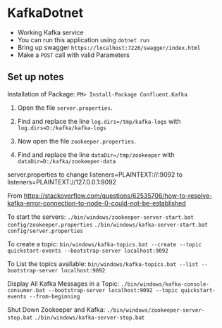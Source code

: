 # KafkaDotnet
- Working Kafka service
- You can run this application using `dotnet run` 
- Bring up swagger ``https://localhost:7226/swagger/index.html``
- Make a `POST` call with valid Parameters


## Set up notes

Installation of Package:
``PM> Install-Package Confluent.Kafka``

1. Open the file `server.properties`.
2. Find and replace the line `log.dirs=/tmp/kafka-logs` with `log.dirs=D:/kafka/kafka-logs
`

3. Now open the file `zookeeper.properties`.
4. Find and replace the line `dataDir=/tmp/zookeeper` with `dataDir=D:/kafka/zookeeper-data`



server.properties to change
listeners=PLAINTEXT://:9092 to listeners=PLAINTEXT://127.0.0.1:9092

From <https://stackoverflow.com/questions/62535706/how-to-resolve-kafka-error-connection-to-node-0-could-not-be-established> 


To start the servers:
`./bin/windows/zookeeper-server-start.bat config/zookeeper.properties`
`./bin/windows/kafka-server-start.bat config/server.properties`


To create a topic: 
``bin/windows/kafka-topics.bat --create --topic quickstart-events --bootstrap-server localhost:9092``

To List the topics available: 
``bin/windows/kafka-topics.bat --list --bootstrap-server localhost:9092 ``


Display All Kafka Messages in a Topic: 
``./bin/windows/kafka-console-consumer.bat --bootstrap-server localhost:9092 --topic quickstart-events --from-beginning``


Shut Down Zookeeper and Kafka: 
`./bin/windows/zookeeper-server-stop.bat`
`./bin/windows/kafka-server-stop.bat`

